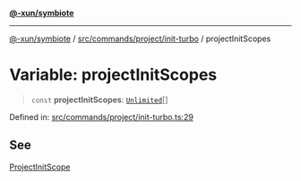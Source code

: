 [**@-xun/symbiote**](../../../../../README.md)

***

[@-xun/symbiote](../../../../../README.md) / [src/commands/project/init-turbo](../README.md) / projectInitScopes

# Variable: projectInitScopes

> `const` **projectInitScopes**: [`Unlimited`](../../../../configure/enumerations/UnlimitedGlobalScope.md#unlimited)[]

Defined in: [src/commands/project/init-turbo.ts:29](https://github.com/Xunnamius/symbiote/blob/15d3444639e5919af49429f7c60a387a77f22b82/src/commands/project/init-turbo.ts#L29)

## See

[ProjectInitScope](../../../../configure/enumerations/UnlimitedGlobalScope.md)
